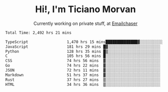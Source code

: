 <h1 align="center">Hi!, I'm Ticiano Morvan</h1>
<p align="center">Currently working on private stuff, at <a href="https://emailchaser.com" target="_blank">Emailchaser</a></p>

<!--START_SECTION:waka-->

```txt
Total Time: 2,492 hrs 21 mins

TypeScript                 1,470 hrs 15 mins██████████████▓░░░░░░░░░░   58.99 %
JavaScript                 181 hrs 29 mins █▓░░░░░░░░░░░░░░░░░░░░░░░   07.28 %
Python                     128 hrs 35 mins █▒░░░░░░░░░░░░░░░░░░░░░░░   05.16 %
C                          105 hrs 56 mins █░░░░░░░░░░░░░░░░░░░░░░░░   04.25 %
CSS                        74 hrs 56 mins  ▓░░░░░░░░░░░░░░░░░░░░░░░░   03.01 %
Go                         74 hrs 22 mins  ▓░░░░░░░░░░░░░░░░░░░░░░░░   02.98 %
JSON                       72 hrs 11 mins  ▓░░░░░░░░░░░░░░░░░░░░░░░░   02.90 %
Markdown                   51 hrs 37 mins  ▓░░░░░░░░░░░░░░░░░░░░░░░░   02.07 %
Rust                       37 hrs 27 mins  ▒░░░░░░░░░░░░░░░░░░░░░░░░   01.50 %
HTML                       34 hrs 36 mins  ▒░░░░░░░░░░░░░░░░░░░░░░░░   01.39 %
```

<!--END_SECTION:waka-->
